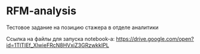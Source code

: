 # RFM-analysis
Тестовое задание на позицию стажера в отделе аналитики

Ссылка на файлы для запуска notebook-а:
https://drive.google.com/open?id=1TlTIEf_XlwieFRcN8HVxiZ3GRzwkkIPL
